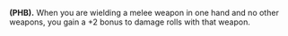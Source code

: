 **(PHB).** When you are wielding a melee weapon in one hand and no other weapons, you gain a +2 bonus to damage rolls with that weapon.